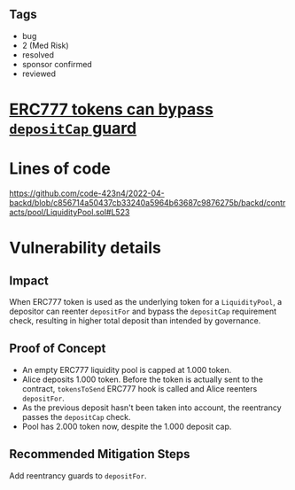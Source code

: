 ## Tags

- bug
- 2 (Med Risk)
- resolved
- sponsor confirmed
- reviewed

# [ERC777 tokens can bypass `depositCap` guard](https://github.com/code-423n4/2022-04-backd-findings/issues/47) 

# Lines of code

https://github.com/code-423n4/2022-04-backd/blob/c856714a50437cb33240a5964b63687c9876275b/backd/contracts/pool/LiquidityPool.sol#L523


# Vulnerability details

## Impact
When ERC777 token is used as the underlying token for a `LiquidityPool`, a depositor can reenter `depositFor` and bypass the `depositCap` requirement check, resulting in higher total deposit than intended by governance.

## Proof of Concept
- An empty ERC777 liquidity pool is capped at 1.000 token.
- Alice deposits 1.000 token. Before the token is actually sent to the contract, `tokensToSend` ERC777 hook is called and Alice reenters `depositFor`.
- As the previous deposit hasn't been taken into account, the reentrancy passes the `depositCap` check.
- Pool has 2.000 token now, despite the 1.000 deposit cap.

## Recommended Mitigation Steps
Add reentrancy guards to `depositFor`.


